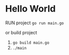 # Hello World

RUN project ``go run main.go``

or build project

1. ``go build main.go``
2. ``./main``